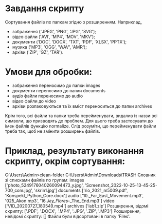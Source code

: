# Завдання скрипту

Сортування файлів по папкам згідно з розширенням. Наприклад, 

* зображення ('JPEG', 'PNG', 'JPG', 'SVG');
* відео файли ('AVI', 'MP4', 'MOV', 'MKV');
* документи ('DOC', 'DOCX', 'TXT', 'PDF', 'XLSX', 'PPTX');
* музика ('MP3', 'OGG', 'WAV', 'AMR');
* архіви ('ZIP', 'GZ', 'TAR'). 

# Умови для обробки:

* зображення переносимо до папки images
* документи переносимо до папки documents
* аудіо файли переносимо до audio
* відео файли до video
* архіви розпаковуються та їх вміст переноситься до папки archives

Крім того, всі файли та папки треба перейменувати, видалив із назви всі символи, що призводять до проблем. Для цього треба застосувати до імен файлів функцію normalize. Слід розуміти, що перейменувати файли треба так, щоб не змінити розширень файлів.

# Приклад, результату виконання скрипту, окрім сортування:

C:\Users\Admin>clean-folder C:\Users\Admin\Downloads\TRASH
Словник зі списками файлів по групам:
images ['photo_5249176040260094473_y.jpg', 'Screenshot_2022-10-25-13-45-25-700_com.jpg', 'skrin1.jpg']
documents ['rio_2021_m5009.pdf', 'Konspekt_Python_Core.docx']
audio ['10._Far_East_Movement.mp3', '025_Akon.mp3', '16._Jey_Flores_-_The_End.mp3']
video ['VID_20200727_180549.mp4']
archives ['lab1.zip']
Розширення, відомі скрипту:     ['.PDF', '.DOCX', '.MP4', '.JPG', '.ZIP', '.MP3']
Розширення, невідомі скрипту:   []
Файли були відсортовані в папку 'Files'.